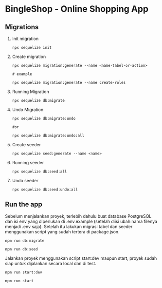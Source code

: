 # BingleShop - Online Shopping App

## Migrations

1. Init migration

   ```
   npx sequelize init
   ```

2. Create migration

   ```
   npx sequelize migration:generate --name <name-tabel-or-action>

   # example

   npx sequelize migration:generate --name create-roles
   ```

3. Running Migration

   ```
   npx sequelize db:migrate
   ```

4. Undo Migration

   ```
   npx sequelize db:migrate:undo

   #or

   npx sequelize db:migrate:undo:all
   ```

5. Create seeder

   ```
   npx sequelize seed:generate --name <name>
   ```

6. Running seeder

   ```
   npx sequelize db:seed:all
   ```

7. Undo seeder

   ```
   npx sequelize db:seed:undo:all
   ```

## Run the app

Sebelum menjalankan proyek, terlebih dahulu buat database PostgreSQL dan isi env yang diperlukan di .env.example (setelah diisi ubah nama filenya menjadi .env saja). Setelah itu lakukan migrasi tabel dan seeder menggunakan script yang sudah tertera di package.json.

```
npm run db:migrate
```

```
npm run db:seed
```

Jalankan proyek menggunakan script start:dev maupun start, proyek sudah siap untuk dijalankan secara local dan di test.

```
npm run start:dev
```

```
npm run start
```
